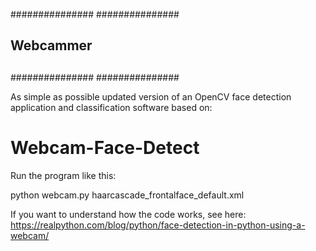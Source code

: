 ###############
###############
##           ##
## Webcammer ##
##           ##
###############
###############

As simple as possible updated version of an OpenCV face detection application and classification software based on:

Webcam-Face-Detect
==================

Run the program like this:

python webcam.py haarcascade_frontalface_default.xml

If you want to understand how the code works,  see here: https://realpython.com/blog/python/face-detection-in-python-using-a-webcam/
